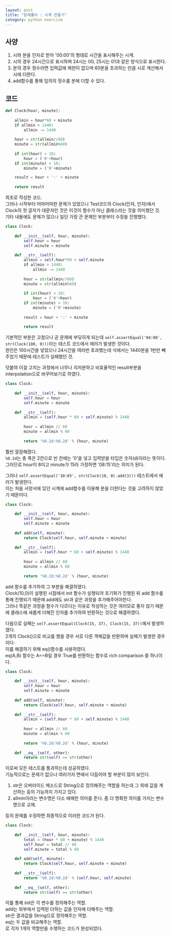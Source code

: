 ```yaml
---
layout: post
title: "문제풀이 : 시계 만들기" 
category: python exercism
---
```

  
## 사양
1. 시와 분을 인자로 받아 '00:00'의 형태로 시간을 표시해주는 시계.
2. 시의 경우 24시간으로 표시하며 24시는 00, 25시는 01과 같은 방식으로 표시한다.
3. 분의 경우 정수라면 입력값에 제한이 없으며 60분을 초과하는 만큼 시로 계산해서 시에 더한다.
4. add함수를 통해 임의의 정수를 분에 더할 수 있다.
  
## 코드
```python
def Clock(hour, minute):
    
    allmin = hour*60 + minute
    if allmin > 1440:
        allmin -= 1440
    
    hour = str(allmin//60)
    minute = str(allmin%60)
    
    if int(hour) < 10:
        hour = ('0'+hour)
    if int(minute) < 10:
        minute = ('0'+minute)

    result = hour + ':' + minute
    
    return result
```
최초로 작성한 코드.  
그러나 시작부터 어마어마한 문제가 있었으니 Test코드의 Clock(인자, 인자)에서 Clock의 첫 글자가 대문자인 것은 이것이 함수가 아닌 클래스라는 것을 의미했던 것.  
기타 내용에도 문제가 많으나 일단 가장 큰 문제인 부분부터 수정을 진행했다.  
  
  
```python
class Clock:
    
    def __init__(self, hour, minute):
        self.hour = hour
        self.minute = minute
        
    def __str__(self):
        allmin = self.hour*60 + self.minute
        if allmin > 1440:
            allmin -= 1440
            
        hour = str(allmin//60)
        minute = str(allmin%60)
        
        if int(hour) < 10:
            hour = ('0'+hour)
        if int(minute) < 10:
            minute = ('0'+minute)
    
        result = hour + ':' + minute
        
        return result
```
기본적인 부분은 고쳤으나 곧 문제에 부딪히게 되는데 `self.assertEqual('04:00', str(Clock(100, 0)))`라는 테스트 코드에서 에러가 발생한 것이다.  
원인은 100시간을 넣었으니 24시간을 여러번 초과했는데 식에서는 1440분을 1번만 빼주었기 때문에 테스트가 실패했던 것.  
  
덧붙여 이걸 고치는 과정에서 너무나 지저분하고 비효율적인 result부분을 interpolation으로 바꾸어보기로 하였다.  
  
```python
class Clock:
    
    def __init__(self, hour, minute):
        self.hour = hour
        self.minute = minute
        
    def __str__(self):
        allmin = (self.hour * 60 + self.minute) % 1440
            
        hour = allmin // 60
        minute = allmin % 60
        
        return '%0.2d:%0.2d' % (hour, minute)
```
훨씬 깔끔해졌다.  
`%0.2d`는 총 폭은 2칸으로 빈 칸에는 '0'을 넣고 입력받을 타입은 숫자(d)이라는 뜻이다.
그러므로 hour이 8이고 minute가 15라 가정하면 '08:15'라는 의미가 된다.  
  
그러나 `self.assertEqual('10:03', str(Clock(10, 0).add(3)))` 테스트에서 에러가 발생한다.  
이는 처음 사양서에 있던 시계에 add함수를 이용해 분을 더한다는 것을 고려하지 않았기 때문이다.  
  
  
```python
class Clock:
    
    def __init__(self, hour, minute):
        self.hour = hour
        self.minute = minute
       
    def add(self, minute):
        return Clock(self.hour, self.minute + minute)
     
    def __str__(self):
        allmin = (self.hour * 60 + self.minute) % 1440
            
        hour = allmin // 60
        minute = allmin % 60
        
        return '%0.2d:%0.2d' % (hour, minute)
```
add 함수를 추가하여 그 부분을 해결하였다.  
Clock(10,0)이 실행된 시점에서 init 함수가 실행되어 초기화가 진행된 뒤 add 함수를 통해 진행되기 때문에 add에도 str과 같은 과정을 추가해주어야한다.  
그러나 똑같은 과정을 함수가 다르다는 이유로 작성하는 것은 여러모로 좋지 않기 때문에 클래스에 새롭게 더해진 인자를 추가하여 반환하는 것으로 해결하였다.  
  
  
다음으로 실패는 `self.assertEqual(Clock(15, 37), Clock(15, 37))`에서 발생하였다.  
2개의 Clock()으로 비교를 했을 경우 서로 다른 객체값을 반환하며 실패가 발생한 경우이다.  
이를 해결하기 위해 eq()함수를 사용하였다.  
eq(A,B) 함수는 A==B일 경우 True를 반환하는 함수로 rich comparison 중 하나이다.  
  
```python
class Clock:
    
    def __init__(self, hour, minute):
        self.hour = hour
        self.minute = minute
       
    def add(self, minute):
        return Clock(self.hour, self.minute + minute)
     
    def __str__(self):
        allmin = (self.hour * 60 + self.minute) % 1440
            
        hour = allmin // 60
        minute = allmin % 60
        
        return '%0.2d:%0.2d' % (hour, minute)
    
    def __eq__(self, other):
        return str(self) == str(other)
```
이로써 모든 테스트를 통과하는데 성공하였다.  
기능적으로는 문제가 없으나 여러가지 면에서 다듬어야 할 부분이 많이 보인다.  
1. str은 오버라이드 메소드로 String으로 정의해주는 역할을 하는데 그 외에 값을 계산하는 등의 기능까지 가지고 있다.  
2. allmin이라는 변수명은 다소 애매한 의미를 준다. 좀 더 명확한 의미를 가지는 변수명으로 교체.  
  
등의 문제를 수정하면 최종적으로 이러한 코드가 된다.  
  
```python  
class Clock:
    
    def __init__(self, hour, minute):
        total = (hour * 60 + minute) % 1440
        self.hour = total // 60
        self.minute = total % 60
       
    def add(self, minute):
        return Clock(self.hour, self.minute + minute)
     
    def __str__(self):
        return '%0.2d:%0.2d' % (self.hour, self.minute)
    
    def __eq__(self, other):
        return str(self) == str(other)
```
이를 통해 init은 각 변수를 정의해주는 역할.  
add는 외부에서 입력된 더하는 값을 인자에 더해주는 역할.  
str은 결과값을 String으로 정의해주는 역할.  
eq는 두 값을 비교해주는 역할.  
로 각자 1개의 역할만을 수행하는 코드가 완성되었다.